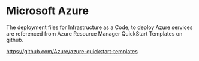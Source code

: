 # Microsoft Azure
The deployment files for Infrastructure as a Code, to deploy Azure services are referenced from Azure Resource Manager QuickStart Templates on github.

https://github.com/Azure/azure-quickstart-templates